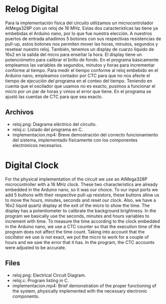 # Relog Digital
Para la implementación física del circuito utilizamos un microcontrolador AtMega328P con un reloj de 16 MHz. Estas dos características las tiene ya embebidas el Arduino nano, por lo que fue nuestra elección. A nuestros puertos de entrada añadimos 5 botones con sus respectivas resistencias de pull-up, estos botones nos permiten mover las horas, minutos, segundos y resetear nuestro reloj. También, tenemos un display de cuarzo líquido de 16x2 en la salida del micro para enseñar la hora. El display tiene un potenciómetro para calibrar el brillo de fondo. En el programa básicamente empleamos las variables de segundos, minutos y horas para incrementar conforme al tiempo. Para medir el tiempo conforme al reloj embebido en el Arduino nano, empleamos contador por CTC para que no nos afecte el tiempo de ejecución del programa en el conteo del tiempo. Teniendo en cuenta que el oscilador que usamos no es exacto, pusimos a funcionar el micro por un par de horas y vimos el error que tiene. En el programa se ajustó las cuentas de CTC para que sea exacto. 

## Archivos
* reloj.png: Diagrama eléctrico del circuito.
* reloj.c: Listado del programa en C.
* implementacion.mp4: Breve demostración del correcto funcionamiento del sistema, implementado físicamente con los componentes electrónicos necesarios.

# Digital Clock
For the physical implementation of the circuit we use an AtMega328P microcontroller with a 16 MHz clock. These two characteristics are already embedded in the Arduino nano, so it was our choice. To our input ports we add 5 buttons with their respective pull-up resistors, these buttons allow us to move the hours, minutes, seconds and reset our clock. Also, we have a 16x2 liquid quartz display at the exit of the micro to show the time. The display has a potentiometer to calibrate the background brightness. In the program we basically use the seconds, minutes and hours variables to increment with time. To measure the time according to the clock embedded in the Arduino nano, we use a CTC counter so that the execution time of the program does not affect the time count. Taking into account that the oscillator we use is not exact, we put the micro to work for a couple of hours and we saw the error that it has. In the program, the CTC accounts were adjusted to be accurate.

## Files
* reloj.png: Electrical Circuit Diagram.
* reloj.c: Program listing in C.
* implementacion.mp4: Brief demonstration of the proper functioning of the system, physically implemented with the necessary electronic components.